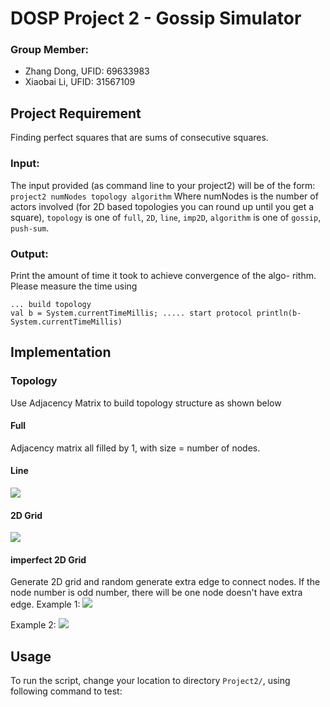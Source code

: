 # DOSP Project 2 - Gossip Simulator
### Group Member:
- Zhang Dong, UFID: 69633983
- Xiaobai Li, UFID: 31567109
## Project Requirement
Finding perfect squares  that are sums of consecutive squares.
### Input:
The input provided (as command line to your project2) will be of the form:
`project2 numNodes topology algorithm`
Where numNodes is the number of actors involved (for 2D based topologies you can round up until you get a square), `topology` is one of `full`, `2D`, `line`, `imp2D`, `algorithm` is one of `gossip`, `push-sum`.

### Output:
Print the amount of time it took to achieve convergence of the algo- rithm. Please measure the time using
```
... build topology
val b = System.currentTimeMillis; ..... start protocol println(b-System.currentTimeMillis)
```

## Implementation
### Topology
Use Adjacency Matrix to build topology structure as shown below
#### Full
Adjacency matrix all filled by 1, with size = number of nodes.

#### Line
![](https://raw.githubusercontent.com/zdong1995/PicGo/master/img/%E6%88%AA%E5%B1%8F2020-10-14%2023.34.08.png)

#### 2D Grid
![](https://raw.githubusercontent.com/zdong1995/PicGo/master/img/%E6%88%AA%E5%B1%8F2020-10-15%2000.38.47.png)

#### imperfect 2D Grid
Generate 2D grid and random generate extra edge to connect nodes.
If the node number is odd number, there will be one node doesn't have extra edge.
Example 1:
![](https://raw.githubusercontent.com/zdong1995/PicGo/master/img/%E6%88%AA%E5%B1%8F2020-10-15%2000.32.41.png)

Example 2:
![](https://raw.githubusercontent.com/zdong1995/PicGo/master/img/%E6%88%AA%E5%B1%8F2020-10-15%2000.32.41.png)


## Usage
To run the script, change your location to directory `Project2/`, using following command to test:
```shell
```